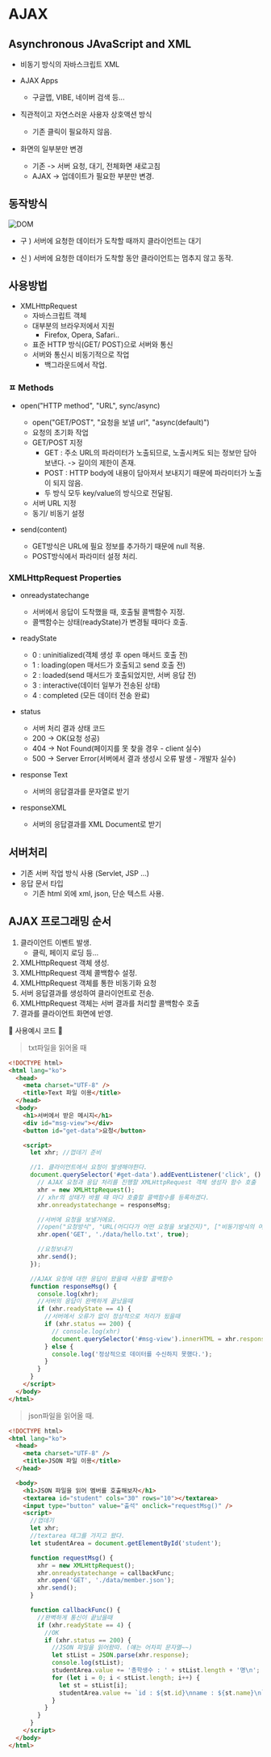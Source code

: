 # AJAX



## Asynchronous JAvaScript and XML

* 비동기 방식의 자바스크립트 XML

* AJAX Apps
    - 구글맵, VIBE, 네이버 검색 등...

* 직관적이고 자연스러운 사용자 상호액션 방식
    - 기존 클릭이 필요하지 않음.

* 화면의 일부분만 변경
    - 기존 -> 서버 요청, 대기, 전체화면 새로고침
    - AJAX -> 업데이트가 필요한 부분만 변경.

## 동작방식

![DOM](/Image/java_script/ajax.png)


* 구 ) 서버에 요청한 데이터가 도착할 때까지 클라이언트는 대기

* 신 ) 서버에 요청한 데이터가 도착할 동안 클라이언트는 멈추지 않고 동작.



## 사용방법

* XMLHttpRequest
    - 자바스크립트 객체
    - 대부분의 브라우저에서 지원
        - Firefox, Opera, Safari..
    - 표준 HTTP 방식(GET/ POST)으로 서버와 통신
    - 서버와 통신시 비동기적으로 작업
        - 백그라운드에서 작업.


### ㅍ Methods

* open("HTTP method", "URL", sync/async)
    - open("GET/POST", "요청을 보낼 url", "async(default)")
    - 요청의 초기화 작업
    - GET/POST 지정
      - GET : 주소 URL의 파라미터가 노출되므로, 노출시켜도 되는 정보만 담아 보낸다. -> 길이의 제한이 존재.
      - POST : HTTP body에 내용이 담아져서 보내지기 때문에 파라미터가 노출이 되지 않음.
      - 두 방식 모두 key/value의 방식으로 전달됨.
    - 서버 URL 지정
    - 동기/ 비동기 설정
  
* send(content)
    - GET방식은 URL에 필요 정보를 추가하기 때문에 null 적용.
    - POST방식에서 파라미터 설정 처리.

### XMLHttpRequest Properties

* onreadystatechange
    - 서버에서 응답이 도착했을 때, 호출될 콜백함수 지정.
    - 콜백함수는 상태(readyState)가 변경될 때마다 호출.


* readyState
    - 0 : uninitialized(객체 생성 후 open 매서드 호출 전)
    - 1 : loading(open 매서드가 호출되고 send 호출 전)
    - 2 : loaded(send 매서드가 호출되었지만, 서버 응답 전)
    - 3 : interactive(데이터 일부가 전송된 상태)
    - 4 : completed (모든 데이터 전송 완료)

* status
  -  서버 처리 결과 상태 코드
  -  200 -> OK(요청 성공)
  -  404 -> Not Found(페이지를 못 찾을 경우 - client 실수)
  -  500 -> Server Error(서버에서 결과 생성시 오류 발생 - 개발자 실수)

* response Text
    - 서버의 응답결과를 문자열로 받기

* responseXML
    - 서버의 응답결과를 XML Document로 받기


## 서버처리

* 기존 서버 작업 방식 사용 (Servlet, JSP ...)
* 응답 문서 타입
    - 기존 html 외에 xml, json, 단순 텍스트 사용.


## AJAX 프로그래밍 순서

1. 클라이언트 이벤트 발생.
    - 클릭, 페이지 로딩 등...
2. XMLHttpRequest 객체 생성.
3. XMLHttpRequest 객체 콜백함수 설정.
4. XMLHttpRequest 객체를 통한 비동기화 요청
5. 서버 응답결과를 생성하여 클라이언트로 전송.
6. XMLHttpRequest 객체는 서버 결과를 처리할 콜백함수 호출
7. 결과를 클라이언트 화면에 반영.



🚀 사용예시 코드 🚀

> txt파일을 읽어올 때

```html
<!DOCTYPE html>
<html lang="ko">
  <head>
    <meta charset="UTF-8" />
    <title>Text 파일 이용</title>
  </head>
  <body>
    <h1>서버에서 받은 메시지</h1>
    <div id="msg-view"></div>
    <button id="get-data">요청</button>

    <script>
      let xhr; //껍데기 준비

      //1. 클라이언트에서 요청이 발생해야한다.
      document.querySelector('#get-data').addEventListener('click', () => {
        // AJAX 요청과 응답 처리를 진행할 XMLHttpRequest 객체 생성자 함수 호출
        xhr = new XMLHttpRequest();
        // xhr의 상태가 바뀔 때 마다 호출할 콜백함수를 등록하겠다.
        xhr.onreadystatechange = responseMsg;

        //서버에 요청을 보낼거에요.
        //open("요청방식", "URL(어디다가 어떤 요청을 보낼건지)", ["비동기방식의 여부"])
        xhr.open('GET', './data/hello.txt', true);

        //요청보내기
        xhr.send();
      });

      //AJAX 요청에 대한 응답이 왔을때 사용할 콜백함수
      function responseMsg() {
        console.log(xhr);
        //서버의 응답이 완벽하게 끝났을때
        if (xhr.readyState == 4) {
          //서버에서 오류가 없이 정상적으로 처리가 됬을때
          if (xhr.status == 200) {
            // console.log(xhr)
            document.querySelector('#msg-view').innerHTML = xhr.responseText;
          } else {
            console.log('정상적으로 데이터를 수신하지 못했다.');
          }
        }
      }
    </script>
  </body>
</html>
```

> json파일을 읽어올 때.

```html
<!DOCTYPE html>
<html lang="ko">
  <head>
    <meta charset="UTF-8" />
    <title>JSON 파일 이용</title>
  </head>

  <body>
    <h1>JSON 파일을 읽어 멤버를 호출해보자</h1>
    <textarea id="student" cols="30" rows="10"></textarea>
    <input type="button" value="출석" onclick="requestMsg()" />
    <script>
      //껍데기
      let xhr;
      //textarea 태그를 가지고 왔다.
      let studentArea = document.getElementById('student');

      function requestMsg() {
        xhr = new XMLHttpRequest();
        xhr.onreadystatechange = callbackFunc;
        xhr.open('GET', './data/member.json');
        xhr.send();
      }

      function callbackFunc() {
        //완벽하게 통신이 끝났을때
        if (xhr.readyState == 4) {
          //OK
          if (xhr.status == 200) {
            //JSON 파일을 읽어왔따. (얘는 어차피 문자열~~)
            let stList = JSON.parse(xhr.response);
            console.log(stList);
            studentArea.value += '총학생수 : ' + stList.length + '명\n';
            for (let i = 0; i < stList.length; i++) {
              let st = stList[i];
              studentArea.value += `id : ${st.id}\nname : ${st.name}\n`;
            }
          }
        }
      }
    </script>
  </body>
</html>


```
 
















































